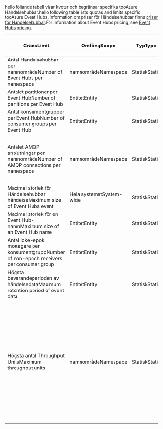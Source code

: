 <span data-ttu-id="c7e85-101">hello följande tabell visar kvoter och begränsar specifika tooAzure Händelsehubbar.</span><span class="sxs-lookup"><span data-stu-id="c7e85-101">hello following table lists quotas and limits specific tooAzure Event Hubs.</span></span> <span data-ttu-id="c7e85-102">Information om priser för Händelsehubbar finns [priser för Händelsehubbar](https://azure.microsoft.com/pricing/details/event-hubs/).</span><span class="sxs-lookup"><span data-stu-id="c7e85-102">For information about Event Hubs pricing, see [Event Hubs pricing](https://azure.microsoft.com/pricing/details/event-hubs/).</span></span>

| <span data-ttu-id="c7e85-103">Gräns</span><span class="sxs-lookup"><span data-stu-id="c7e85-103">Limit</span></span> | <span data-ttu-id="c7e85-104">Omfång</span><span class="sxs-lookup"><span data-stu-id="c7e85-104">Scope</span></span> | <span data-ttu-id="c7e85-105">Typ</span><span class="sxs-lookup"><span data-stu-id="c7e85-105">Type</span></span> | <span data-ttu-id="c7e85-106">Beteende när överskridits</span><span class="sxs-lookup"><span data-stu-id="c7e85-106">Behavior when exceeded</span></span> | <span data-ttu-id="c7e85-107">Värde</span><span class="sxs-lookup"><span data-stu-id="c7e85-107">Value</span></span> |
| --- | --- | --- | --- | --- |
| <span data-ttu-id="c7e85-108">Antal Händelsehubbar per namnområde</span><span class="sxs-lookup"><span data-stu-id="c7e85-108">Number of Event Hubs per namespace</span></span> |<span data-ttu-id="c7e85-109">namnområde</span><span class="sxs-lookup"><span data-stu-id="c7e85-109">Namespace</span></span> |<span data-ttu-id="c7e85-110">Statisk</span><span class="sxs-lookup"><span data-stu-id="c7e85-110">Static</span></span> |<span data-ttu-id="c7e85-111">Efterföljande förfrågningar för att skapa ett nytt namnområde avvisas.</span><span class="sxs-lookup"><span data-stu-id="c7e85-111">Subsequent requests for creation of a new namespace will be rejected.</span></span> |<span data-ttu-id="c7e85-112">10</span><span class="sxs-lookup"><span data-stu-id="c7e85-112">10</span></span> |
| <span data-ttu-id="c7e85-113">Antalet partitioner per Event Hub</span><span class="sxs-lookup"><span data-stu-id="c7e85-113">Number of partitions per Event Hub</span></span> |<span data-ttu-id="c7e85-114">Entitet</span><span class="sxs-lookup"><span data-stu-id="c7e85-114">Entity</span></span> |<span data-ttu-id="c7e85-115">Statisk</span><span class="sxs-lookup"><span data-stu-id="c7e85-115">Static</span></span> |- |<span data-ttu-id="c7e85-116">32</span><span class="sxs-lookup"><span data-stu-id="c7e85-116">32</span></span> |
| <span data-ttu-id="c7e85-117">Antal konsumentgrupper per Event Hub</span><span class="sxs-lookup"><span data-stu-id="c7e85-117">Number of consumer groups per Event Hub</span></span> |<span data-ttu-id="c7e85-118">Entitet</span><span class="sxs-lookup"><span data-stu-id="c7e85-118">Entity</span></span> |<span data-ttu-id="c7e85-119">Statisk</span><span class="sxs-lookup"><span data-stu-id="c7e85-119">Static</span></span> |- |<span data-ttu-id="c7e85-120">20</span><span class="sxs-lookup"><span data-stu-id="c7e85-120">20</span></span> |
| <span data-ttu-id="c7e85-121">Antalet AMQP anslutningar per namnområde</span><span class="sxs-lookup"><span data-stu-id="c7e85-121">Number of AMQP connections per namespace</span></span> |<span data-ttu-id="c7e85-122">namnområde</span><span class="sxs-lookup"><span data-stu-id="c7e85-122">Namespace</span></span> |<span data-ttu-id="c7e85-123">Statisk</span><span class="sxs-lookup"><span data-stu-id="c7e85-123">Static</span></span> |<span data-ttu-id="c7e85-124">Efterföljande begäranden om ytterligare anslutningar avvisas och ett undantag tas emot av hello anropa kod.</span><span class="sxs-lookup"><span data-stu-id="c7e85-124">Subsequent requests for additional connections will be rejected and an exception is received by hello calling code.</span></span> |<span data-ttu-id="c7e85-125">5,000</span><span class="sxs-lookup"><span data-stu-id="c7e85-125">5,000</span></span> |
| <span data-ttu-id="c7e85-126">Maximal storlek för Händelsehubbar händelse</span><span class="sxs-lookup"><span data-stu-id="c7e85-126">Maximum size of Event Hubs event</span></span>|<span data-ttu-id="c7e85-127">Hela systemet</span><span class="sxs-lookup"><span data-stu-id="c7e85-127">System-wide</span></span> |<span data-ttu-id="c7e85-128">Statisk</span><span class="sxs-lookup"><span data-stu-id="c7e85-128">Static</span></span> |- |<span data-ttu-id="c7e85-129">256 kB</span><span class="sxs-lookup"><span data-stu-id="c7e85-129">256 KB</span></span> |
| <span data-ttu-id="c7e85-130">Maximal storlek för en Event Hub-namn</span><span class="sxs-lookup"><span data-stu-id="c7e85-130">Maximum size of an Event Hub name</span></span> |<span data-ttu-id="c7e85-131">Entitet</span><span class="sxs-lookup"><span data-stu-id="c7e85-131">Entity</span></span> |<span data-ttu-id="c7e85-132">Statisk</span><span class="sxs-lookup"><span data-stu-id="c7e85-132">Static</span></span> |- |<span data-ttu-id="c7e85-133">50 tecken</span><span class="sxs-lookup"><span data-stu-id="c7e85-133">50 characters</span></span> |
| <span data-ttu-id="c7e85-134">Antal icke-epok mottagare per konsumentgrupp</span><span class="sxs-lookup"><span data-stu-id="c7e85-134">Number of non-epoch receivers per consumer group</span></span> |<span data-ttu-id="c7e85-135">Entitet</span><span class="sxs-lookup"><span data-stu-id="c7e85-135">Entity</span></span> |<span data-ttu-id="c7e85-136">Statisk</span><span class="sxs-lookup"><span data-stu-id="c7e85-136">Static</span></span> |- |<span data-ttu-id="c7e85-137">5</span><span class="sxs-lookup"><span data-stu-id="c7e85-137">5</span></span> |
| <span data-ttu-id="c7e85-138">Högsta bevarandeperioden av händelsedata</span><span class="sxs-lookup"><span data-stu-id="c7e85-138">Maximum retention period of event data</span></span> |<span data-ttu-id="c7e85-139">Entitet</span><span class="sxs-lookup"><span data-stu-id="c7e85-139">Entity</span></span> |<span data-ttu-id="c7e85-140">Statisk</span><span class="sxs-lookup"><span data-stu-id="c7e85-140">Static</span></span> |- |<span data-ttu-id="c7e85-141">1-7 dagar</span><span class="sxs-lookup"><span data-stu-id="c7e85-141">1-7 days</span></span> |
| <span data-ttu-id="c7e85-142">Högsta antal Throughput Units</span><span class="sxs-lookup"><span data-stu-id="c7e85-142">Maximum throughput units</span></span> |<span data-ttu-id="c7e85-143">namnområde</span><span class="sxs-lookup"><span data-stu-id="c7e85-143">Namespace</span></span> |<span data-ttu-id="c7e85-144">Statisk</span><span class="sxs-lookup"><span data-stu-id="c7e85-144">Static</span></span> |<span data-ttu-id="c7e85-145">Överstiger hello genomströmning enhet gör att dina data toobe begränsas och genererar en  **[ServerBusyException](/dotnet/api/microsoft.servicebus.messaging.serverbusyexception)**.</span><span class="sxs-lookup"><span data-stu-id="c7e85-145">Exceeding hello throughput unit limit causes your data toobe throttled and generates a **[ServerBusyException](/dotnet/api/microsoft.servicebus.messaging.serverbusyexception)**.</span></span> <span data-ttu-id="c7e85-146">Du kan begära ett stort antal enheter för en Standard-lagret med ansökan en [supportbegäran](/azure/azure-supportability/how-to-create-azure-support-request).</span><span class="sxs-lookup"><span data-stu-id="c7e85-146">You can request a larger number of throughput units for a Standard tier by filing a [support request](/azure/azure-supportability/how-to-create-azure-support-request).</span></span> <span data-ttu-id="c7e85-147">[Ytterligare genomflödesenheter](../articles/event-hubs/event-hubs-auto-inflate.md) är tillgängliga i block på 20 på bas allokerade inköp.</span><span class="sxs-lookup"><span data-stu-id="c7e85-147">[Additional throughput units](../articles/event-hubs/event-hubs-auto-inflate.md) are available in blocks of 20 on a committed purchase basis.</span></span> |<span data-ttu-id="c7e85-148">20</span><span class="sxs-lookup"><span data-stu-id="c7e85-148">20</span></span> |

